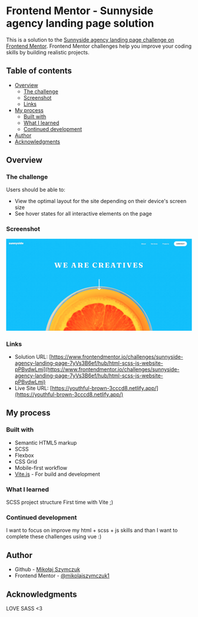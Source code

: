 # Frontend Mentor - Sunnyside agency landing page solution

This is a solution to the [Sunnyside agency landing page challenge on Frontend Mentor](https://www.frontendmentor.io/challenges/sunnyside-agency-landing-page-7yVs3B6ef). Frontend Mentor challenges help you improve your coding skills by building realistic projects.

## Table of contents

- [Overview](#overview)
  - [The challenge](#the-challenge)
  - [Screenshot](#screenshot)
  - [Links](#links)
- [My process](#my-process)
  - [Built with](#built-with)
  - [What I learned](#what-i-learned)
  - [Continued development](#continued-development)
- [Author](#author)
- [Acknowledgments](#acknowledgments)

## Overview

### The challenge

Users should be able to:

- View the optimal layout for the site depending on their device's screen size
- See hover states for all interactive elements on the page

### Screenshot

![](./screenshot-header.png)

### Links

- Solution URL: [https://www.frontendmentor.io/challenges/sunnyside-agency-landing-page-7yVs3B6ef/hub/html-scss-js-website-pPBvdwLmi](https://www.frontendmentor.io/challenges/sunnyside-agency-landing-page-7yVs3B6ef/hub/html-scss-js-website-pPBvdwLmi)
- Live Site URL: [https://youthful-brown-3cccd8.netlify.app/](https://youthful-brown-3cccd8.netlify.app/)

## My process

### Built with

- Semantic HTML5 markup
- SCSS
- Flexbox
- CSS Grid
- Mobile-first workflow
- [Vite.js](https://vitejs.dev/) - For build and development

### What I learned

SCSS project structure
First time with Vite ;)

### Continued development

I want to focus on improve my html + scss + js skills and than I want to complete these challenges using vue :)

## Author

- Github - [Mikołaj Szymczuk](https://github.com/mikolajszymczuk1)
- Frontend Mentor - [@mikolajszymczuk1](https://www.frontendmentor.io/profile/mikolajszymczuk1)

## Acknowledgments

LOVE SASS <3
